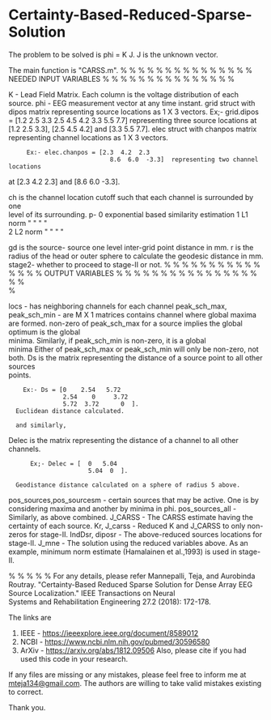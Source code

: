 # Certainty-Based-Reduced-Sparse-Solution
The problem to be solved is phi = K J. J is the unknown vector.

The main function is "CARSS.m". 
% % % % % % % % % % % % % % % NEEDED INPUT VARIABLES % % % % % % % % % % % % % % %
  
  K - Lead Field Matrix. Each column is the voltage distribution of each source.
  phi - EEG measurement vector at any time instant. 
  grid struct with dipos matrix representing source locations as 1 X 3 vectors.
         Ex;- grid.dipos = [1.2  2.5  3.3
                            2.5  4.5  4.2
                            3.3  5.5  7.7]  representing three source locations at 
         [1.2  2.5  3.3], [2.5  4.5  4.2] and [3.3  5.5  7.7].
 elec struct with chanpos matrix representing channel locations as 1 X 3 vectors.
 
         Ex:- elec.chanpos = [2.3  4.2  2.3
                                8.6  6.0  -3.3]  representing two channel locations  
at 
         [2.3  4.2  2.3] and [8.6  6.0  -3.3].
 
 
 ch is the channel location cutoff such that each channel is surrounded by one  
level of its surrounding.
 p- 0   exponential based similarity estimation
    1   L1  norm      "      "	"	"	
    2   L2  norm      "      "	"	"	

 gd is the source- source one level inter-grid point distance in mm.
 r is the radius of the head or outer sphere to calculate the geodesic distance in mm.
 stage2- whether to proceed to stage-II or not.
% % % % % % % % % % % % % % % OUTPUT VARIABLES % % % % % % % % % % % % % % % % % %  
% 
 
 locs - has neighboring channels for each channel 
 peak_sch_max, peak_sch_min - are M X 1 matrices contains channel where
                             global maxima are formed. non-zero of peak_sch_max
                             for a source implies the global optimum is the global  
minima.
                             Similarly, if peak_sch_min is non-zero, it is a global  
minima
                             Either of peak_sch_max 
                             or peak_sch_min will only be non-zero, not both. 
 Ds is the matrix representing the distance of a source point to all other sources  
points.

        Ex:- Ds = [0    2.54   5.72
                   2.54    0     3.72
                   5.72  3.72      0  ].
      Euclidean distance calculated.

      and similarly,	   
Delec  is the matrix representing the distance of a channel to all other channels.

          Ex;- Delec = [  0   5.04
                          5.04  0  ].

      Geodistance distance calculated on a sphere of radius 5 above.
pos_sources,pos_sourcesm - certain sources that may be active. One is by
                         considering maxima and another by minima in phi.
pos_sources_all - Similarly, as above combined.
J_CARSS - The CARSS estimate having the certainty of each source.
Kr, J_carss - Reduced K and J_CARSS to only non-zeros for stage-II.
IndDsr, diposr - The above-reduced sources locations for stage-II.
J_mne - The solution using the reduced variables above. As an example,
        minimum norm estimate (Hamalainen et al.,1993) is used in stage-II.

% % % % % For any details, please refer
Mannepalli, Teja, and Aurobinda Routray. "Certainty-Based Reduced Sparse 
Solution for Dense Array EEG Source Localization." IEEE Transactions on Neural  
Systems 
and Rehabilitation Engineering 27.2 (2018): 172-178.

The links are 
1. IEEE - https://ieeexplore.ieee.org/document/8589012
2. NCBI - https://www.ncbi.nlm.nih.gov/pubmed/30596580                  
3. ArXiv - https://arxiv.org/abs/1812.09506
Also, please cite if you had used this code in your research.

If any files are missing or any mistakes, please feel free to inform me at  
mteja134@gmail.com. The authors are willing to take valid mistakes existing to correct.

Thank you.
